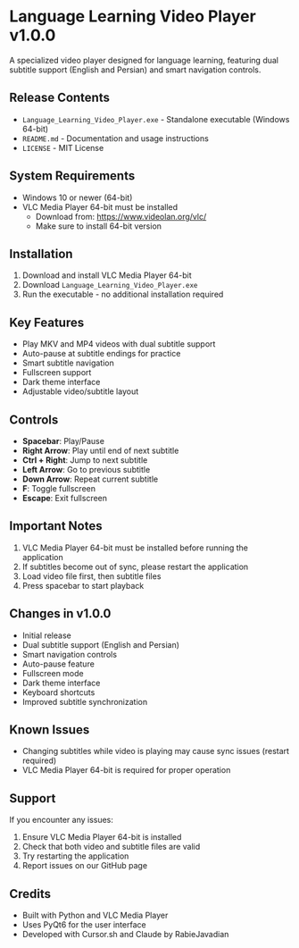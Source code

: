 # Language Learning Video Player v1.0.0

A specialized video player designed for language learning, featuring dual subtitle support (English and Persian) and smart navigation controls.

## Release Contents
- `Language_Learning_Video_Player.exe` - Standalone executable (Windows 64-bit)
- `README.md` - Documentation and usage instructions
- `LICENSE` - MIT License

## System Requirements
- Windows 10 or newer (64-bit)
- VLC Media Player 64-bit must be installed
  - Download from: https://www.videolan.org/vlc/
  - Make sure to install 64-bit version

## Installation
1. Download and install VLC Media Player 64-bit
2. Download `Language_Learning_Video_Player.exe`
3. Run the executable - no additional installation required

## Key Features
- Play MKV and MP4 videos with dual subtitle support
- Auto-pause at subtitle endings for practice
- Smart subtitle navigation
- Fullscreen support
- Dark theme interface
- Adjustable video/subtitle layout

## Controls
- **Spacebar**: Play/Pause
- **Right Arrow**: Play until end of next subtitle
- **Ctrl + Right**: Jump to next subtitle
- **Left Arrow**: Go to previous subtitle
- **Down Arrow**: Repeat current subtitle
- **F**: Toggle fullscreen
- **Escape**: Exit fullscreen

## Important Notes
1. VLC Media Player 64-bit must be installed before running the application
2. If subtitles become out of sync, please restart the application
3. Load video file first, then subtitle files
4. Press spacebar to start playback

## Changes in v1.0.0
- Initial release
- Dual subtitle support (English and Persian)
- Smart navigation controls
- Auto-pause feature
- Fullscreen mode
- Dark theme interface
- Keyboard shortcuts
- Improved subtitle synchronization

## Known Issues
- Changing subtitles while video is playing may cause sync issues (restart required)
- VLC Media Player 64-bit is required for proper operation

## Support
If you encounter any issues:
1. Ensure VLC Media Player 64-bit is installed
2. Check that both video and subtitle files are valid
3. Try restarting the application
4. Report issues on our GitHub page

## Credits
- Built with Python and VLC Media Player
- Uses PyQt6 for the user interface
- Developed with Cursor.sh and Claude by RabieJavadian